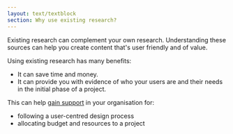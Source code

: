 ```yaml
---
layout: text/textblock
section: Why use existing research?
---
```

Existing research can complement your own research. Understanding these sources can help you create content that's user friendly and of value.

Using existing research has many benefits:
- It can save time and money.
- It can provide you with evidence of who your users are and their needs in the initial phase of a project.

This can help [gain support](/content-strategy/getting-buy-in/) in your organisation for:
- following a user-centred design process
- allocating budget and resources to a project

